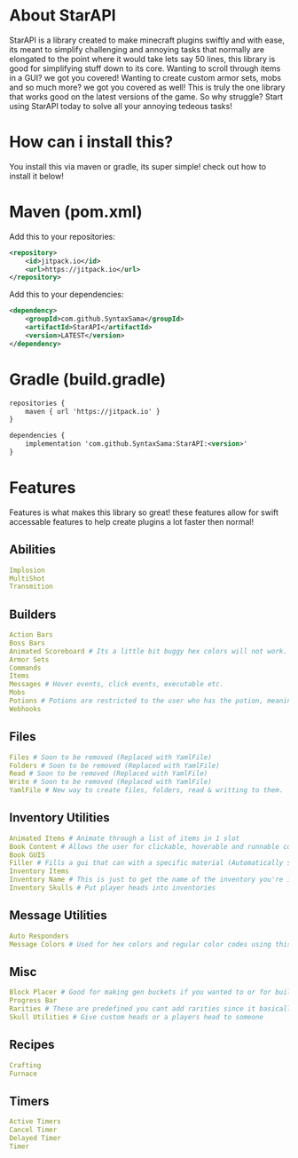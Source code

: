 # About StarAPI
StarAPI is a library created to make minecraft plugins swiftly and with ease, its meant to simplify challenging and annoying tasks that normally are elongated to the point where it would take lets say 50 lines, this library is good for simplifying stuff down to its core. Wanting to scroll through items in a GUI? we got you covered! Wanting to create custom armor sets, mobs and so much more? we got you covered as well! This is truly the one library that works good on the latest versions of the game. So why struggle? Start using StarAPI today to solve all your annoying tedeous tasks!

# How can i install this?
You install this via maven or gradle, its super simple! check out how to install it below!

# Maven (pom.xml)
Add this to your repositories:
```xml
<repository>
    <id>jitpack.io</id>
    <url>https://jitpack.io</url>
</repository>
```

Add this to your dependencies:
```xml
<dependency>
    <groupId>com.github.SyntaxSama</groupId>
    <artifactId>StarAPI</artifactId>
    <version>LATEST</version>
</dependency>
```

# Gradle (build.gradle)
```xml
repositories {
    maven { url 'https://jitpack.io' }
}
```
```xml
dependencies {
    implementation 'com.github.SyntaxSama:StarAPI:<version>'
}
```

# Features
Features is what makes this library so great! these features allow for swift accessable features to help create plugins a lot faster then normal!

## Abilities
```yaml
Implosion
MultiShot
Transmition
```
## Builders
```yaml
Action Bars
Boss Bars
Animated Scoreboard # Its a little bit buggy hex colors will not work.
Armor Sets
Commands
Items
Messages # Hover events, click events, executable etc.
Mobs
Potions # Potions are restricted to the user who has the potion, meaning only the user will get the extra effects.
Webhooks
```
## Files
```yaml
Files # Soon to be removed (Replaced with YamlFile)
Folders # Soon to be removed (Replaced with YamlFile)
Read # Soon to be removed (Replaced with YamlFile)
Write # Soon to be removed (Replaced with YamlFile)
YamlFile # New way to create files, folders, read & writting to them.
```
## Inventory Utilities
```yaml
Animated Items # Animate through a list of items in 1 slot
Book Content # Allows the user for clickable, hoverable and runnable commands via books
Book GUIS
Filler # Fills a gui that can with a specific material (Automatically sets a black name and lore.
Inventory Items 
Inventory Name # This is just to get the name of the inventory you're in of the specific inventory.
Inventory Skulls # Put player heads into inventories
```
## Message Utilities
```yaml
Auto Responders
Message Colors # Used for hex colors and regular color codes using this function
```
## Misc
```yaml
Block Placer # Good for making gen buckets if you wanted to or for building walls faster.
Progress Bar
Rarities # These are predefined you cant add rarities since it basically has every rarity thats used till this date.
Skull Utilities # Give custom heads or a players head to someone
```
## Recipes
```yaml
Crafting
Furnace
```
## Timers
```yaml
Active Timers 
Cancel Timer
Delayed Timer
Timer
```
